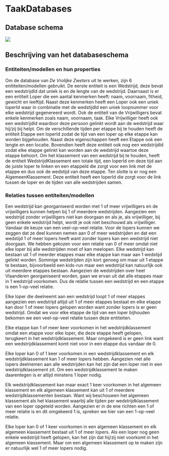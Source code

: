 # TaakDatabases

## Database schema

[![](https://mermaid.ink/img/pako:eNqdVG1ro0AQ_isyH0sqJmo1SymEa-BCXz60oYFDKItOzN7pruiaXE_y37u6zcXa1CbdL47PzDPvuxWEIkIgECa0KK4ZjXOaBtxQZ4FRIXP2OzICGAZgXJ6fX9WiaZ6pv6mkWYbaUss9Zje1c0yRS024FRnmJ9j3p_KkNBuWJCzG_HmzM9XMtu5kcpPmHtyTdi6UuDid0tho86brGqg0Up-k_p9FxJjdz9uoyHiZpph3FJzSlBj3T5OHHz8nD3t8LURe64xDyiWTK2TdGDFuWLiS3ciIS6mqacHbD_nvi25V8h87UE23xncuu3vQ8vlVn7Chfu768MSPSnrdoh4XoDqC_O0ZSkr_dPF3mSxOqo7xIlwpzZrxuIgx6eojKkuV5PVkPp3P7qbt_eCxxP5RVr0D6k-ss3sHQ-p9CKlk-ElLdgcGoO5QSlmknr0mrQDUXUgxAKLECJe0TGQAAd8qU1pK8fjCQyAyL3EAZabagG8PJZAlTQqFZpQDqeAvkJHnmM7YsXxvOPRt1_btAbwAubBN1x-P7OFoZLmea3vbAfwTQnmwTN_1LsaO43iWY7muN27c_WqUOiZGTIr87u2hrj_bV4ENraE?type=png)](https://mermaid.live/edit#pako:eNqdVG1ro0AQ_isyH0sqJmo1SymEa-BCXz60oYFDKItOzN7pruiaXE_y37u6zcXa1CbdL47PzDPvuxWEIkIgECa0KK4ZjXOaBtxQZ4FRIXP2OzICGAZgXJ6fX9WiaZ6pv6mkWYbaUss9Zje1c0yRS024FRnmJ9j3p_KkNBuWJCzG_HmzM9XMtu5kcpPmHtyTdi6UuDid0tho86brGqg0Up-k_p9FxJjdz9uoyHiZpph3FJzSlBj3T5OHHz8nD3t8LURe64xDyiWTK2TdGDFuWLiS3ciIS6mqacHbD_nvi25V8h87UE23xncuu3vQ8vlVn7Chfu768MSPSnrdoh4XoDqC_O0ZSkr_dPF3mSxOqo7xIlwpzZrxuIgx6eojKkuV5PVkPp3P7qbt_eCxxP5RVr0D6k-ss3sHQ-p9CKlk-ElLdgcGoO5QSlmknr0mrQDUXUgxAKLECJe0TGQAAd8qU1pK8fjCQyAyL3EAZabagG8PJZAlTQqFZpQDqeAvkJHnmM7YsXxvOPRt1_btAbwAubBN1x-P7OFoZLmea3vbAfwTQnmwTN_1LsaO43iWY7muN27c_WqUOiZGTIr87u2hrj_bV4ENraE)

## Beschrijving van het databaseschema

### Entiteiten/modellen en hun properties

Om de database van *De Vrolijke Zweters* uit te werken, zijn 6 enititeiten/modellen gebruikt. De eerste entiteit is een Wedstrijd, deze bevat een wedstrijdId dat uniek is en de lengte van de wedstrijd. Daarnaast is er een entiteit Loper die een aantal kenmerken heeft: naam, voornaam, fitheid, gewicht en leeftijd. Naast deze kenmerken heeft een Loper ook een uniek loperId waar in combinatie met de wedstijdId een uniek loopnummer voor elke wedstrijd gegenereerd wordt. Ook de entiteit van de Vrijwilligers bevat enkele kenmerken zoals naam, voornaam, taak. Elke Vrijwilliger heeft ook een wedstrijdId waardoor deze persoon gelinkt wordt aan de wedstrijd waar hij/zij bij helpt. Om de verschillende tijden per etappe bij te houden heeft de entiteit Etappe een loperId zodat de tijd van een loper op elke etappe kan worden bijgehouden. Naast deze eigenschappen heeft een Etappe ook een lengte en een locatie. Bovendien heeft deze entiteit ook nog een wedstrijdId zodat elke etappe gelinkt kan worden aan de wedstrijd waartoe deze etappe behoort. Om het klassement van een wedstrijd bij te houden, heeft de entiteit WedstrijdKlassement een totale tijd, een loperId om deze tijd aan de juiste loper te linken en een etappeId die zorgt voor een link met de etappe en dus ook de wedstijd van deze etappe. Ten slotte is er nog een AlgemeenKlassement. Deze entiteit heeft een loperId die zorgt voor de link tussen de loper en de tijden van alle wedstrijden samen.

### Relaties tussen entiteiten/modellen

Een wedstrijd kan georganiseerd worden met 1 of meer vrijwilligers en de vrijwilligers kunnen helpen bij 1 of meerdere wedstrijden. Aangezien een wedstrijd zonder vrijwilligers niet kan doorgaan en als je, als vrijwilliger, bij geen enkele wedstrijd helpt, wordt je ook niet beschouwd als vrijwilliger. Vandaar de keuze van een veel-op-veel relatie. Voor de lopers kunnen we zeggen dat ze deel kunnen nemen aan 0 of meer wedstrijden en dat een wedstijd 1 of meer lopers heeft want zonder lopers kan een wedstrijd niet doorgaan. We hebben gekozen voor een relatie van 0 of meer omdat niet elke loper bij alle wedstrijden moet of kan meelopen. Elke wedstrijd kan bestaan uit 1 of meerder etappes maar elke etappe kan maar aan 1 wedstijd gelinkt worden. Sommige wedstrijden zijn kort genoeg om maar uit 1 etappe te bestaan, bijvoorbeeld een kids-run maar een wedstrijd kan natuurlijk ook uit meerdere etappes bestaan. Aangezien de wedstrijden over heel Vlaanderen georganiseerd worden, gaan we ervan uit dat alle etappes maar in 1 wedstrijd voorkomen. Dus de relatie tussen een wedstrijd en een etappe is een 1-op-veel relatie.

Elke loper die deelneemt aan een wedstrijd loopt 1 of meer etappes aangezien een wedstrijd altijd uit 1 of meer etappes bestaat en elke etappe kan door 1 of meer lopers gelopen worden want zonder lopers is er geen wedstrijd. Omdat we voor elke etappe de tijd van een loper bijhouden bekomen we een veel-op-veel relatie tussen deze entiteiten.

Elke etappe kan 1 of meer keer voorkomen in het wedstrijdklassement omdat een etappe voor elke loper, die deze etappe heeft gelopen, terugkeert in het wedstrijdklassement. Maar omgekeerd is er geen link want een wedstrijdklassement komt niet voor in een etappe dus vandaar de 0.

Elke loper kan 0 of 1 keer voorkomen in een wedstrijdklassement en elk wedstrijdklassement kan 1 of meer lopers hebben. Aangezien niet alle lopers deelnemen aan alle wedstrijden kan het zijn dat een loper niet in een wedstrijdklassement zit. Om een wedstrijdklassement te maken daarentegen is er altijd minstens 1 loper nodig.

Elk wedstrijdklassement kan maar exact 1 keer voorkomen in het algemeen klassement en elk algemeen klassement kan uit 1 of meerdere wedstrijdklassementen bestaan. Want wij beschouwen het algemeen klassement als het klassement waarbij alle tijden per wedstrijdklassement van een loper opgeteld worden. Aangezien er in de ene richten een 1 of meer relatie is en dit omgekeerd 1 is, spreken we hier van een 1-op-veel relatie.

Elke loper kan 0 of 1 keer voorkomen in een algemeen klassement en elk algemeen klassement bestaat uit 1 of meer lopers. Als een loper nog geen enkele wedstrijd heeft gelopen, kan het zijn dat hij/zij niet voorkomt in het algemeen klassement. Maar om een algemeen klassement op te maken zijn er natuurlijk wel 1 of meer lopers nodig.
